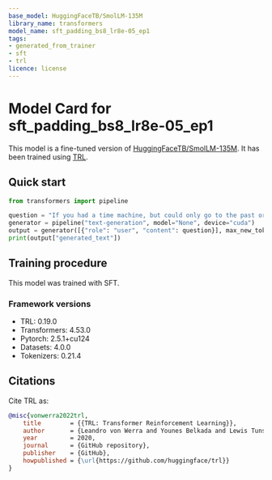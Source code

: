 ```yaml
---
base_model: HuggingFaceTB/SmolLM-135M
library_name: transformers
model_name: sft_padding_bs8_lr8e-05_ep1
tags:
- generated_from_trainer
- sft
- trl
licence: license
---
```


# Model Card for sft_padding_bs8_lr8e-05_ep1

This model is a fine-tuned version of [HuggingFaceTB/SmolLM-135M](https://huggingface.co/HuggingFaceTB/SmolLM-135M).
It has been trained using [TRL](https://github.com/huggingface/trl).

## Quick start

```python
from transformers import pipeline

question = "If you had a time machine, but could only go to the past or the future once and never return, which would you choose and why?"
generator = pipeline("text-generation", model="None", device="cuda")
output = generator([{"role": "user", "content": question}], max_new_tokens=128, return_full_text=False)[0]
print(output["generated_text"])
```

## Training procedure

 


This model was trained with SFT.

### Framework versions

- TRL: 0.19.0
- Transformers: 4.53.0
- Pytorch: 2.5.1+cu124
- Datasets: 4.0.0
- Tokenizers: 0.21.4

## Citations



Cite TRL as:
    
```bibtex
@misc{vonwerra2022trl,
	title        = {{TRL: Transformer Reinforcement Learning}},
	author       = {Leandro von Werra and Younes Belkada and Lewis Tunstall and Edward Beeching and Tristan Thrush and Nathan Lambert and Shengyi Huang and Kashif Rasul and Quentin Gallou{\'e}dec},
	year         = 2020,
	journal      = {GitHub repository},
	publisher    = {GitHub},
	howpublished = {\url{https://github.com/huggingface/trl}}
}
```